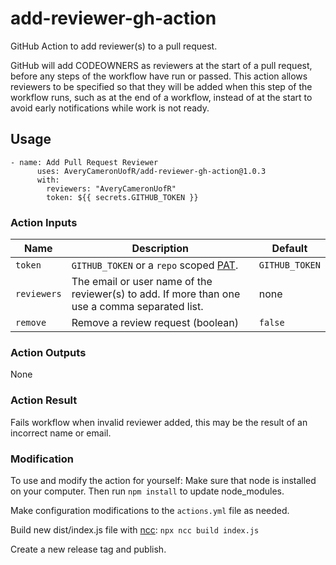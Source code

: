 # add-reviewer-gh-action
 GitHub Action to add reviewer(s) to a pull request. 
 
GitHub will add CODEOWNERS as reviewers at the start of a pull request, before any steps of the workflow have run or passed. This action allows reviewers to be specified so that they will be added when this step of the workflow runs, such as at the end of a workflow, instead of at the start to avoid early notifications while work is not ready.

## Usage
```
- name: Add Pull Request Reviewer
      uses: AveryCameronUofR/add-reviewer-gh-action@1.0.3
      with: 
        reviewers: "AveryCameronUofR"
        token: ${{ secrets.GITHUB_TOKEN }}
 ```
 
### Action Inputs

| Name | Description | Default |
| --- | --- | --- |
| `token` | `GITHUB_TOKEN` or a `repo` scoped [PAT](https://help.github.com/en/github/authenticating-to-github/creating-a-personal-access-token-for-the-command-line). | `GITHUB_TOKEN` |
| `reviewers` | The email or user name of the reviewer(s) to add. If more than one use a comma separated list. | none |
| `remove` | Remove a review request (boolean) | `false` |

### Action Outputs
None

### Action Result
Fails workflow when invalid reviewer added, this may be the result of an incorrect name or email.
  
### Modification
To use and modify the action for yourself:
Make sure that node is installed on your computer. Then run ``` npm install ``` to update node_modules.

Make configuration modifications to the ``` actions.yml ``` file as needed.

Build new dist/index.js file with [ncc](https://www.npmjs.com/package/@zeit/ncc): ``` npx ncc build index.js ```

Create a new release tag and publish.
